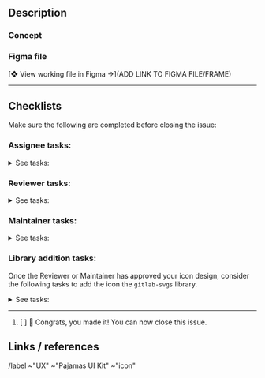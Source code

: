 ## Description

<!-- Briefly describe the purpose and use case for the new icon. -->

### Concept

<!-- Explain how the concept(s) align with the purpose and use. If metaphors are used, explain how they relate. Note if there’s an existing icon in the library that may conflict with this new one. If the icon require any variants, for example, a solid version or different states for open and closed, you can include them all in one issue. If possible, provide screenshots of the icon in context. You can also embed the SVG here for visual reference. -->

### Figma file

<!-- Before pasting the link to your Figma file/frame, in the file sharing settings, make sure that “anyone with the link” can view or that a specific user has been invited to the file. -->

[❖ View working file in Figma →](ADD LINK TO FIGMA FILE/FRAME)

---

## Checklists

Make sure the following are completed before closing the issue:

### Assignee tasks:

<details><summary>See tasks:</summary>

1. [ ] Create a [branch](https://www.figma.com/best-practices/branching-in-figma/) of the [GitLab Product Icons](https://www.figma.com/file/h4YjjttHL5YI0mXZfQ4uuU/GitLab-Product-Icons) when updating or creating an icon.
    - Prefix the branch name with the issue, MR, or epic number, and add your GitLab username as the suffix. For example, `#860-new-icon-lvanc`. 
1. [ ] Update the link to the working file under the **Figma link** section above.
1. [ ] If work was not done in a branch (a merged branch will automatically be archived), move your working file to the shared Figma project:
     1. For all other changes, move your file to the [**Misc archive**][misc-archive] project.
     1. If you’re a community contributor, please consider [transferring ownership of your draft file](https://help.figma.com/hc/en-us/articles/360040530853) to the maintainer so they can move it to our archive, along with its version history and comments.
1. [ ] When applicable, follow our [iconography][iconography] guidelines.
1. [ ] Ask a [Foundations designer][foundations-team] to review your design.
    - Ensure the designer that will be reviewing your file has edit permissions in Figma.

</details>

### Reviewer tasks:

<details><summary>See tasks:</summary>

1. [ ] Review the icon in the author’s branch. Add design-specific comments in Figma to maintain context. Add general comments to this issue, including your approval status.    
1. [ ] Once review is approved, assign to a [Figma maintainer](https://about.gitlab.com/handbook/engineering/projects/#design.gitlab.com) for final review.  

</details>

### Maintainer tasks:

<details><summary>See tasks:</summary>

1. [ ] Merge the branch to the **GitLab Product Icons** file, convert the icon to a component, add keywords and usage notes (optional) in the description, and view it in the Assets panel to ensure it aligns with what’s outlined in the
       [document and asset library structure](https://gitlab.com/gitlab-org/gitlab-services/design.gitlab.com/-/blob/main/doc/pajamas-ui-kit.md#structure) documentation.
1. [ ] Publish the library changes along with a clear message about the update.

</details>

### Library addition tasks:

Once the Reviewer or Maintainer has approved your icon design, consider the following tasks to add the icon the `gitlab-svgs` library.

<details><summary>See tasks:</summary>

<!-- This checklist helps streamline the process of getting an icon from Figma to the library. -->

1. [ ] Create a new merge request (MR) from this issue.
1. [ ] Checkout the new branch locally.
1. [ ] Export the icon component from the Pajamas UI Kit (in Figma) to the **/sprite_icons** folder in your local instance of the repo. The file name should be lowercase, and use hyphens as a separator between terms.
1. [ ] Open the SVG you just exported in your code editor and remove `fill="none"` from the `<svg>` element.
1. [ ] In a terminal window, run `yarn run dev` to preview the SVG library locally. Find the new icon and test it out by changing settings in the **Icon configuration** panel of the site. The icon should change color and size with no issues.
1. [ ] After you’ve committed the changes and the pipeline passes, double-check your icon in the review app and test that it matches your expectations.
1. [ ] Assign the MR to be reviewed and merged by a [maintainer](https://about.gitlab.com/handbook/engineering/projects/#gitlab-svgs), and proceed with any changes.
1. [ ] Add a read only (FYI) agenda item to the next [UX weekly
       call](https://docs.google.com/document/d/1fSRyTboySDpWPrQiiFIcIOhg09-9G54haIippIVtcCY)
       to inform everyone of the new icon, linking to this issue.

If you run into any problems, ensure that all other steps in the project [README](https://gitlab.com/gitlab-org/gitlab-svgs/-/blob/main/README.md) have been followed.

</details>

---

1. [ ]  🎉 Congrats, you made it! You can now close this issue.

## Links / references

<!-- Add external links and references if necessary -->

/label ~"UX" ~"Pajamas UI Kit" ~"icon"

[foundations-team]: https://about.gitlab.com/company/team/?department=ecosystem-foundations-team
[iconography]: https://design.gitlab.com/product-foundations/iconography
[misc-archive]: https://www.figma.com/files/project/10620392/Misc-archive
